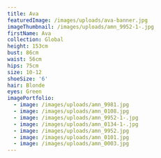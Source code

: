 ```yaml
---
title: Ava
featuredImage: /images/uploads/ava-banner.jpg
imageThumbnail: /images/uploads/amn_9952-1-.jpg
firstName: Ava
collection: Global
height: 153cm
bust: 86cm
waist: 56cm
hips: 75cm
size: 10-12
shoeSize: '6'
hair: Blonde
eyes: Green
imagePortfolio:
  - image: /images/uploads/amn_9981.jpg
  - image: /images/uploads/amn_0108.jpg
  - image: /images/uploads/amn_9952-1-.jpg
  - image: /images/uploads/amn_0134-1-.jpg
  - image: /images/uploads/amn_9952.jpg
  - image: /images/uploads/amn_0101.jpg
  - image: /images/uploads/amn_0003.jpg
---
```


